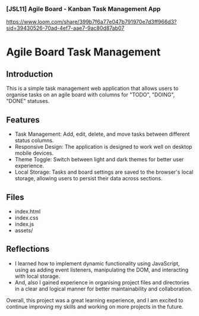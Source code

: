 ### [JSL11] Agile Board - Kanban Task Management App
https://www.loom.com/share/399b7f6a77e047b791970e7d3ff966d3?sid=39430526-70ad-4ef7-aae7-9ac80d87ab07
# Agile Board Task Management
## Introduction
This is a simple task management web application that allows users to organise tasks on an agile board with columns for "TODO", "DOING", "DONE" statuses.

## Features
* Task Management: Add, edit, delete, and move tasks between different status columns.
* Responsive Design: The application is designed to work well on desktop mobile devices.
* Theme Toggle: Switch between light and dark themes for better user experience.
* Local Storage: Tasks and board settings are saved to the browser's local storage, allowing users to persist their data across sections.

## Files
* index.html
* index.css
* index.js
* assets/


## Reflections
* I learned how to implement dynamic functionality using JavaScript, using as adding event listeners, manipulating the DOM, and interacting with local storage.
* And, also I gained experience in organising project files and directories in a clear and logical manner for better maintainability and collaboration.


Overall, this project was a great learning experience, and I am excited to continue improving my skills and working on more projects in the future.
